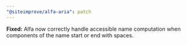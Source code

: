 ```yaml
---
"@siteimprove/alfa-aria": patch
---
```


**Fixed:** Alfa now correctly handle accessible name computation when components of the name start or end with spaces.
